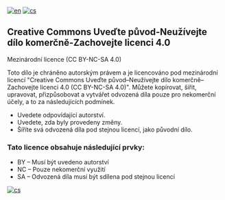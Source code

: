 [![en](https://img.shields.io/badge/lang-en-red.svg)](https://github.com/PepikVaio/reMarkable_Xovi_Extensions/tree/main?tab=License-1-ov-file)
[![cs](https://img.shields.io/badge/lang-cs-springgreen.svg)](https://github.com/PepikVaio/reMarkable_Xovi_Extensions/blob/main/.language_cs/LICENSE.cs.md)


## Creative Commons Uveďte původ-Neužívejte dílo komerčně-Zachovejte licenci 4.0
Mezinárodní licence (CC BY-NC-SA 4.0)

Toto dílo je chráněno autorským právem a je licencováno pod mezinárodní licencí "Creative Commons Uveďte původ–Neužívejte dílo komerčně–Zachovejte licenci 4.0 (CC BY-NC-SA 4.0)". Můžete kopírovat, šířit, upravovat, přizpůsobovat a vytvářet odvozená díla pouze pro nekomerční účely, a to za následujících podmínek.

* Uvedete odpovídající autorství.
* Uvedete, zda byly provedeny změny.
* Šíříte svá odvozená díla pod stejnou licencí, jako původní dílo.

### Tato licence obsahuje následující prvky:
* BY – Musí být uvedeno autorství
* NC – Pouze nekomerční využití
* SA – Odvozená díla musí být sdílena pod stejnou licencí

[![cs](https://img.shields.io/badge/details-en-red.svg)](https://creativecommons.org/licenses/by-nc-sa/4.0/deed.cs)
